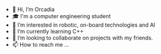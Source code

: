 - 👋 Hi, I’m Orcadia
- 🎓 I'm a computer engineering student
- 👀 I’m interested in robotic, on-board technologies and AI 
- 🌱 I’m currently learning C++
- 💞️ I’m looking to collaborate on projects with my friends.
- 📫 How to reach me ...

<!---
Orcadia/Orcadia is a ✨ special ✨ repository because its `README.md` (this file) appears on your GitHub profile.
You can click the Preview link to take a look at your changes.
--->
